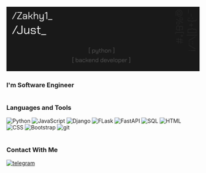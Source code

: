 [![Header](https://github.com/Zakhy1/Zakhy1/blob/main/assets/Group_95.png)](https://vk.com/justhiking)

### I'm Software Engineer
#
### Languages and Tools
![Python](https://img.shields.io/badge/-Python-181818?style=for-the-badge&logo=python&logoColor=blue)
![JavaScript](https://img.shields.io/badge/-JavaScript-181818?style=for-the-badge&logo=javascript)
![Django](https://img.shields.io/badge/-Django-181818?style=for-the-badge&logo=Django)
![FLask](https://img.shields.io/badge/-Flask-181818?style=for-the-badge&logo=Flask)
![FastAPI](https://img.shields.io/badge/-FastAPI-181818?style=for-the-badge&logo=FastAPI)
![SQL](https://img.shields.io/badge/-SQL-181818?style=for-the-badge&logo=postgresql&logoColor=informational)
![HTML](https://img.shields.io/badge/-HTML-181818?style=for-the-badge&logo=html5&)
![CSS](https://img.shields.io/badge/-CSS-181818?style=for-the-badge&logo=css3&logoColor=9cf)
![Bootstrap](https://img.shields.io/badge/-Bootstrap-181818?style=for-the-badge&logo=Bootstrap&)
![git](https://img.shields.io/badge/-git-181818?style=for-the-badge&logo=git&)
#
### Contact With Me
[![telegram](https://img.shields.io/badge/-telegram-181818?style=for-the-badge&logo=telegram)](https://t.me/Zakhy1)
